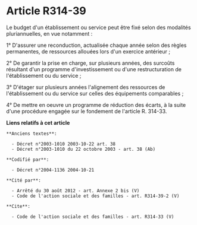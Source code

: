 # Article R314-39

Le budget d'un établissement ou service peut être fixé selon des modalités pluriannuelles, en vue notamment : 

1° D'assurer une reconduction, actualisée chaque année selon des règles permanentes, de ressources allouées lors d'un
exercice antérieur ; 

2° De garantir la prise en charge, sur plusieurs années, des surcoûts résultant d'un programme d'investissement ou d'une
restructuration de l'établissement ou du service ; 

3° D'étager sur plusieurs années l'alignement des ressources de l'établissement ou du service sur celles des équipements
comparables ; 

4° De mettre en oeuvre un programme de réduction des écarts, à la suite d'une procédure engagée sur le fondement de l'article
R. 314-33.

**Liens relatifs à cet article**

	**Anciens textes**:

	  - Décret n°2003-1010 2003-10-22 art. 38
	  - Décret n°2003-1010 du 22 octobre 2003 - art. 38 (Ab)

	**Codifié par**:

	  - Décret n°2004-1136 2004-10-21

	**Cité par**:

	  - Arrêté du 30 août 2012 - art. Annexe 2 bis (V)
	  - Code de l'action sociale et des familles - art. R314-39-2 (V)

	**Cite**:

	  - Code de l'action sociale et des familles - art. R314-33 (V)
